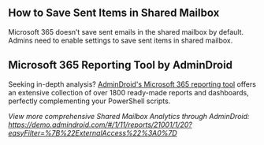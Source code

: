## How to Save Sent Items in Shared Mailbox
Microsoft 365 doesn’t save sent emails in the shared mailbox by default. Admins need to enable settings to save sent items in shared mailbox.
## Microsoft 365 Reporting Tool by AdminDroid
Seeking in-depth analysis? [AdminDroid's Microsoft 365 reporting tool](https://admindroid.com/?src=GitHub) offers an extensive collection of over 1800 ready-made reports and dashboards, perfectly complementing your PowerShell scripts.

*View more comprehensive Shared Mailbox Analytics through AdminDroid: <https://demo.admindroid.com/#/1/11/reports/21001/1/20?easyFilter=%7B%22ExternalAccess%22%3A0%7D>*
